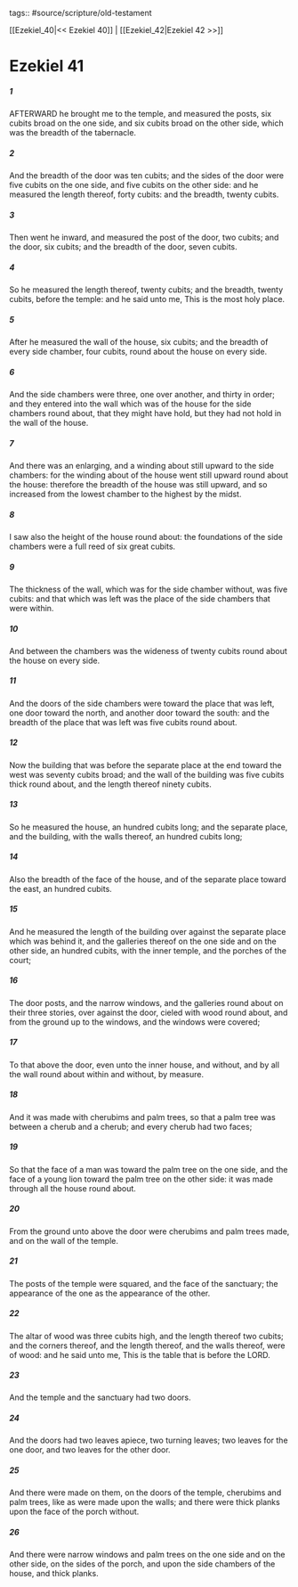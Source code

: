 tags:: #source/scripture/old-testament

[[Ezekiel_40|<< Ezekiel 40]] | [[Ezekiel_42|Ezekiel 42 >>]]

# Ezekiel 41

##### 1

AFTERWARD he brought me to the temple, and measured the posts, six cubits broad on the one side, and six cubits broad on the other side, which was the breadth of the tabernacle.

##### 2

And the breadth of the door was ten cubits; and the sides of the door were five cubits on the one side, and five cubits on the other side: and he measured the length thereof, forty cubits: and the breadth, twenty cubits.

##### 3

Then went he inward, and measured the post of the door, two cubits; and the door, six cubits; and the breadth of the door, seven cubits.

##### 4

So he measured the length thereof, twenty cubits; and the breadth, twenty cubits, before the temple: and he said unto me, This is the most holy place.

##### 5

After he measured the wall of the house, six cubits; and the breadth of every side chamber, four cubits, round about the house on every side.

##### 6

And the side chambers were three, one over another, and thirty in order; and they entered into the wall which was of the house for the side chambers round about, that they might have hold, but they had not hold in the wall of the house.

##### 7

And there was an enlarging, and a winding about still upward to the side chambers: for the winding about of the house went still upward round about the house: therefore the breadth of the house was still upward, and so increased from the lowest chamber to the highest by the midst.

##### 8

I saw also the height of the house round about: the foundations of the side chambers were a full reed of six great cubits.

##### 9

The thickness of the wall, which was for the side chamber without, was five cubits: and that which was left was the place of the side chambers that were within.

##### 10

And between the chambers was the wideness of twenty cubits round about the house on every side.

##### 11

And the doors of the side chambers were toward the place that was left, one door toward the north, and another door toward the south: and the breadth of the place that was left was five cubits round about.

##### 12

Now the building that was before the separate place at the end toward the west was seventy cubits broad; and the wall of the building was five cubits thick round about, and the length thereof ninety cubits.

##### 13

So he measured the house, an hundred cubits long; and the separate place, and the building, with the walls thereof, an hundred cubits long;

##### 14

Also the breadth of the face of the house, and of the separate place toward the east, an hundred cubits.

##### 15

And he measured the length of the building over against the separate place which was behind it, and the galleries thereof on the one side and on the other side, an hundred cubits, with the inner temple, and the porches of the court;

##### 16

The door posts, and the narrow windows, and the galleries round about on their three stories, over against the door, cieled with wood round about, and from the ground up to the windows, and the windows were covered;

##### 17

To that above the door, even unto the inner house, and without, and by all the wall round about within and without, by measure.

##### 18

And it was made with cherubims and palm trees, so that a palm tree was between a cherub and a cherub; and every cherub had two faces;

##### 19

So that the face of a man was toward the palm tree on the one side, and the face of a young lion toward the palm tree on the other side: it was made through all the house round about.

##### 20

From the ground unto above the door were cherubims and palm trees made, and on the wall of the temple.

##### 21

The posts of the temple were squared, and the face of the sanctuary; the appearance of the one as the appearance of the other.

##### 22

The altar of wood was three cubits high, and the length thereof two cubits; and the corners thereof, and the length thereof, and the walls thereof, were of wood: and he said unto me, This is the table that is before the LORD.

##### 23

And the temple and the sanctuary had two doors.

##### 24

And the doors had two leaves apiece, two turning leaves; two leaves for the one door, and two leaves for the other door.

##### 25

And there were made on them, on the doors of the temple, cherubims and palm trees, like as were made upon the walls; and there were thick planks upon the face of the porch without.

##### 26

And there were narrow windows and palm trees on the one side and on the other side, on the sides of the porch, and upon the side chambers of the house, and thick planks.
